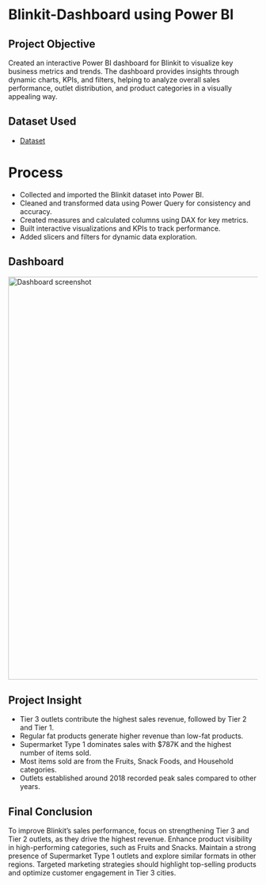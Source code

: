 # Blinkit-Dashboard using Power BI
## Project Objective
Created an interactive Power BI dashboard for Blinkit to visualize key business metrics and trends. The dashboard provides insights through dynamic charts, KPIs, and filters, helping to analyze overall sales performance, outlet distribution, and product categories in a visually appealing way.

## Dataset Used 
- <a href = "https://github.com/Siddharth-cyber6/Blinkit-Dashboard/blob/main/BlinkIT%20Grocery%20Data.xlsx">Dataset</a>

# Process 
- Collected and imported the Blinkit dataset into Power BI.
- Cleaned and transformed data using Power Query for consistency and accuracy.
- Created measures and calculated columns using DAX for key metrics.
- Built interactive visualizations and KPIs to track performance.
- Added slicers and filters for dynamic data exploration.

## Dashboard 
<img width="1440" height="813" alt="Dashboard screenshot" src="https://github.com/user-attachments/assets/df95fd67-ccf7-403b-a7f7-d8aee4a6b6e5" />

## Project Insight
- Tier 3 outlets contribute the highest sales revenue, followed by Tier 2 and Tier 1.
- Regular fat products generate higher revenue than low-fat products.
- Supermarket Type 1 dominates sales with $787K and the highest number of items sold.
- Most items sold are from the Fruits, Snack Foods, and Household categories.
- Outlets established around 2018 recorded peak sales compared to other years.

## Final Conclusion
To improve Blinkit’s sales performance, focus on strengthening Tier 3 and Tier 2 outlets, as they drive the highest revenue. Enhance product visibility in high-performing categories, such as Fruits and Snacks. Maintain a strong presence of Supermarket Type 1 outlets and explore similar formats in other regions. Targeted marketing strategies should highlight top-selling products and optimize customer engagement in Tier 3 cities.   
